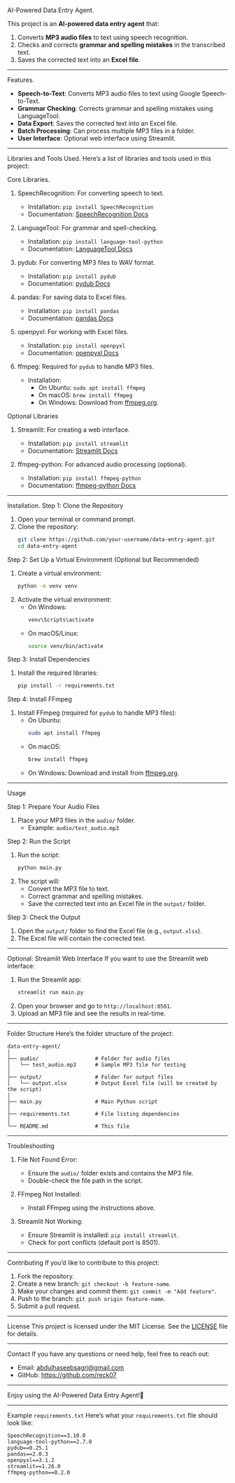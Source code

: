 AI-Powered Data Entry Agent.

This project is an **AI-powered data entry agent** that:
1. Converts **MP3 audio files** to text using speech recognition.
2. Checks and corrects **grammar and spelling mistakes** in the transcribed text.
3. Saves the corrected text into an **Excel file**.

---

Features.
- **Speech-to-Text**: Converts MP3 audio files to text using Google Speech-to-Text.
- **Grammar Checking**: Corrects grammar and spelling mistakes using LanguageTool.
- **Data Export**: Saves the corrected text into an Excel file.
- **Batch Processing**: Can process multiple MP3 files in a folder.
- **User Interface**: Optional web interface using Streamlit.

---

Libraries and Tools Used.
Here’s a list of libraries and tools used in this project:

Core Libraries.
1. SpeechRecognition: For converting speech to text.
   - Installation: `pip install SpeechRecognition`
   - Documentation: [SpeechRecognition Docs](https://pypi.org/project/SpeechRecognition/)

2. LanguageTool: For grammar and spell-checking.
   - Installation: `pip install language-tool-python`
   - Documentation: [LanguageTool Docs](https://pypi.org/project/language-tool-python/)

3. pydub: For converting MP3 files to WAV format.
   - Installation: `pip install pydub`
   - Documentation: [pydub Docs](https://pypi.org/project/pydub/)

4. pandas: For saving data to Excel files.
   - Installation: `pip install pandas`
   - Documentation: [pandas Docs](https://pandas.pydata.org/docs/)

5. openpyxl: For working with Excel files.
   - Installation: `pip install openpyxl`
   - Documentation: [openpyxl Docs](https://openpyxl.readthedocs.io/)

6. ffmpeg: Required for `pydub` to handle MP3 files.
   - Installation:
     - On Ubuntu: `sudo apt install ffmpeg`
     - On macOS: `brew install ffmpeg`
     - On Windows: Download from [ffmpeg.org](https://ffmpeg.org/download.html).

Optional Libraries
1. Streamlit: For creating a web interface.
   - Installation: `pip install streamlit`
   - Documentation: [Streamlit Docs](https://docs.streamlit.io/)

2. ffmpeg-python: For advanced audio processing (optional).
   - Installation: `pip install ffmpeg-python`
   - Documentation: [ffmpeg-python Docs](https://pypi.org/project/ffmpeg-python/)

---

Installation.
Step 1: Clone the Repository
1. Open your terminal or command prompt.
2. Clone the repository:
   ```bash
   git clone https://github.com/your-username/data-entry-agent.git
   cd data-entry-agent
   ```

Step 2: Set Up a Virtual Environment (Optional but Recommended)
1. Create a virtual environment:
   ```bash
   python -m venv venv
   ```
2. Activate the virtual environment:
   - On Windows:
     ```bash
     venv\Scripts\activate
     ```
   - On macOS/Linux:
     ```bash
     source venv/bin/activate
     ```

Step 3: Install Dependencies
1. Install the required libraries:
   ```bash
   pip install -r requirements.txt
   ```

Step 4: Install FFmpeg
1. Install FFmpeg (required for `pydub` to handle MP3 files):
   - On Ubuntu:
     ```bash
     sudo apt install ffmpeg
     ```
   - On macOS:
     ```bash
     brew install ffmpeg
     ```
   - On Windows: Download and install from [ffmpeg.org](https://ffmpeg.org/download.html).

---

Usage

Step 1: Prepare Your Audio Files
1. Place your MP3 files in the `audio/` folder.
   - Example: `audio/test_audio.mp3`

Step 2: Run the Script
1. Run the script:
   ```bash
   python main.py
   ```
2. The script will:
   - Convert the MP3 file to text.
   - Correct grammar and spelling mistakes.
   - Save the corrected text into an Excel file in the `output/` folder.

Step 3: Check the Output
1. Open the `output/` folder to find the Excel file (e.g., `output.xlsx`).
2. The Excel file will contain the corrected text.

---

Optional: Streamlit Web Interface
If you want to use the Streamlit web interface:
1. Run the Streamlit app:
   ```bash
   streamlit run main.py
   ```
2. Open your browser and go to `http://localhost:8501`.
3. Upload an MP3 file and see the results in real-time.

---

Folder Structure
Here’s the folder structure of the project:
```
data-entry-agent/
│
├── audio/                  # Folder for audio files
│   └── test_audio.mp3      # Sample MP3 file for testing
│
├── output/                 # Folder for output files
│   └── output.xlsx         # Output Excel file (will be created by the script)
│
├── main.py                 # Main Python script
│
├── requirements.txt        # File listing dependencies
│
└── README.md               # This file
```

---

Troubleshooting
1. File Not Found Error:
   - Ensure the `audio/` folder exists and contains the MP3 file.
   - Double-check the file path in the script.

2. FFmpeg Not Installed:
   - Install FFmpeg using the instructions above.

3. Streamlit Not Working:
   - Ensure Streamlit is installed: `pip install streamlit`.
   - Check for port conflicts (default port is 8501).

---

Contributing
If you’d like to contribute to this project:
1. Fork the repository.
2. Create a new branch: `git checkout -b feature-name`.
3. Make your changes and commit them: `git commit -m "Add feature"`.
4. Push to the branch: `git push origin feature-name`.
5. Submit a pull request.

---

License
This project is licensed under the MIT License. See the [LICENSE](LICENSE) file for details.

---
Contact
If you have any questions or need help, feel free to reach out:
- Email: abdulhaseebsagri@gmail.com
- GitHub: https://github.com/reck07

---

Enjoy using the AI-Powered Data Entry Agent!🚀

---

Example `requirements.txt`
Here’s what your `requirements.txt` file should look like:
```
SpeechRecognition==3.10.0
language-tool-python==2.7.0
pydub==0.25.1
pandas==2.0.3
openpyxl==3.1.2
streamlit==1.26.0
ffmpeg-python==0.2.0
